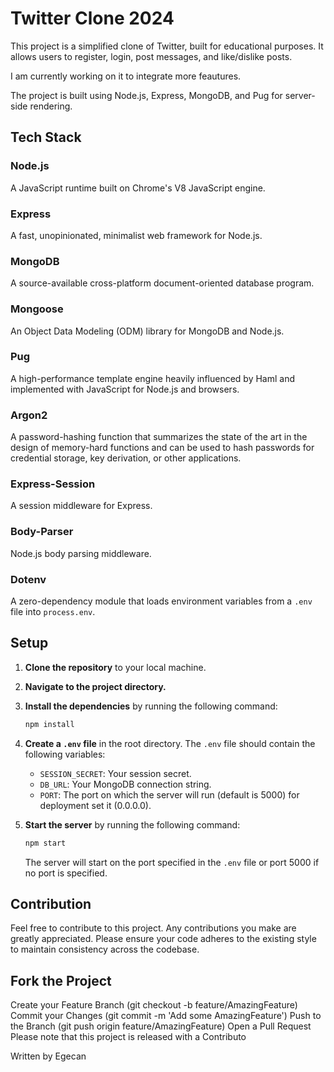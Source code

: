 # Twitter Clone 2024

This project is a simplified clone of Twitter, built for educational purposes. It allows users to register, login, post messages, and like/dislike posts.

I am currently working on it to integrate more feautures.

The project is built using Node.js, Express, MongoDB, and Pug for server-side rendering.

## Tech Stack

### Node.js

A JavaScript runtime built on Chrome's V8 JavaScript engine.

### Express

A fast, unopinionated, minimalist web framework for Node.js.

### MongoDB

A source-available cross-platform document-oriented database program.

### Mongoose

An Object Data Modeling (ODM) library for MongoDB and Node.js.

### Pug

A high-performance template engine heavily influenced by Haml and implemented with JavaScript for Node.js and browsers.

### Argon2

A password-hashing function that summarizes the state of the art in the design of memory-hard functions and can be used to hash passwords for credential storage, key derivation, or other applications.

### Express-Session

A session middleware for Express.

### Body-Parser

Node.js body parsing middleware.

### Dotenv

A zero-dependency module that loads environment variables from a `.env` file into `process.env`.

## Setup

1. **Clone the repository** to your local machine.

2. **Navigate to the project directory.**

3. **Install the dependencies** by running the following command:

   ```bash
   npm install
   ```

4. **Create a `.env` file** in the root directory. The `.env` file should contain the following variables:

   - `SESSION_SECRET`: Your session secret.
   - `DB_URL`: Your MongoDB connection string.
   - `PORT`: The port on which the server will run (default is 5000) for deployment set it (0.0.0.0).

5. **Start the server** by running the following command:
   ```bash
   npm start
   ```
   The server will start on the port specified in the `.env` file or port 5000 if no port is specified.

## Contribution

Feel free to contribute to this project. Any contributions you make are greatly appreciated. Please ensure your code adheres to the existing style to maintain consistency across the codebase.

## Fork the Project

Create your Feature Branch (git checkout -b feature/AmazingFeature)
Commit your Changes (git commit -m 'Add some AmazingFeature')
Push to the Branch (git push origin feature/AmazingFeature)
Open a Pull Request
Please note that this project is released with a Contributo

Written by Egecan
